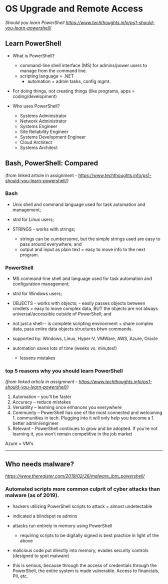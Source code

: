 
# OS Upgrade and Remote Access

*Should you learn PowerShell*
*https://www.techthoughts.info/ps1-should-you-learn-powershell/*

## Learn PowerShell
 - What is PowerShell?
    - command-line shell interface (MS) for admins/power users to manage from the command line. 
    - scripting language = .NET
        - automation = admin tasks, config mgmt.

- For doing things, not creating things (like programs, apps = coding/development)

- Who uses PowerShell?
    - Systems Administrator
    - Network Administrator
    - Systems Engineer
    - Site Reliability Engineer
    - Systems Development Engineer
    - Cloud Architect
    - Systems Architect


## Bash, PowerShell: Compared
(from linked article in assignment - https://www.techthoughts.info/ps1-should-you-learn-powershell/)

### Bash

- Unix shell and command language used for task automation and management; 

- strd for Linux users;

- STRINGS - works with strings; 
	- strings can be cumbersome, but the simple strings used are easy to pass around everywhere; and
    - output and input as plain text = easy to move info to the next program. 



### PowerShell

- MS command-line shell and language used for task automation and configuration management; 

- strd for Windows users;

- OBJECTS - works with objects;
	    - easily passes objects between cmdlets = easy to move complex data, BUT the objects are not always universal/accessible outside of PowerShell; and

- not just a shell-- is complete scripting environment = share complex data, pass entire data objects structures btwn commands. 

- supported by: Windows, Linux, Hyper-V, VMWare, AWS, Azure, Oracle

- automation saves lots of time (weeks vs. minutes!)
	- lessens mistakes


### top 5 reasons why you should learn PowerShell
*(from linked article in assignment - https://www.techthoughts.info/ps1-should-you-learn-powershell/)*

1. Automation – you’ll be faster
1. Accuracy – reduce mistakes
1. Versatility – learning once enhances you everywhere
1. Community – PowerShell has one of the most connected and welcoming 1. communities in tech. Plugging into it will only help you become a 1. better admin/engineer
1. Relevant – PowerShell continues to grow and be adopted. If you’re not learning it, you won’t remain competitive in the job market


Azure = VM's

----------
## Who needs malware?
*https://www.theregister.com/2019/02/26/malware_ibm_powershell/*

### Automated scripts more common culprit of cyber attacks than malware (as of 2019).
- hackers utilizing PowerShell scripts to attack = almost undetectable
- indicated a blindspot re admins
- attacks run entirely in memory using PowerShell
    - requiring scripts to be digitally signed is best practice in light of the above

- malicious code put directly into memory, evades security controls (designed to spot malware)

- this is serious, because through the access of credentials through the PowerShell, the entire system is made vulnerable.  Access to financials, PII, etc.




